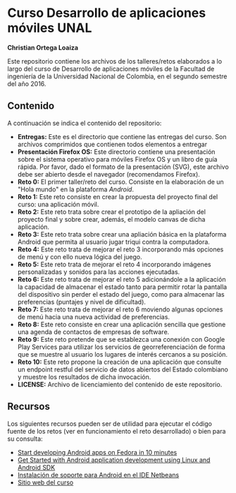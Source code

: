 # Curso Desarrollo de aplicaciones móviles UNAL
**Christian Ortega Loaiza**  

Este repositorio contiene los archivos de los talleres/retos elaborados a lo largo del curso de Desarrollo de aplicaciones móviles de la Facultad de ingeniería de la Universidad Nacional de Colombia, en el segundo semestre del año 2016.

## Contenido
A continuación se indica el contenido del repositorio:

-  **Entregas:** Este es el directorio que contiene las entregas del curso. Son archivos comprimidos que contienen todos elementos a entregar
-  **Presentación Firefox OS:** Este directorio contiene una presentación sobre el sistema operativo para móviles Firefox OS y un libro de guía rápida. Por favor, dado el formato de la presentación (SVG), este archivo debe ser abierto desde el navegador (recomendamos Firefox).
-  **Reto 0:** El primer taller/reto del curso. Consiste en la elaboración de un "Hola mundo" en la plataforma _Android_.
-  **Reto 1:** Este reto consiste en crear la propuesta del proyecto final del curso: una aplicación móvil.
-  **Reto 2:** Este reto trata sobre crear el prototipo de la apliación del proyecto final y sobre crear, además, el modelo canvas de dicha aplicación.
-  **Reto 3:** Este reto trata sobre crear una apliación básica en la plataforma Android que permita al usuario jugar triqui contra la computadora.
-  **Reto 4:** Este reto trata de mejorar el reto 3 incorporando más opciones de menú y con ello nueva lógica del juego.
-  **Reto 5:** Este reto trata de mejorar el reto 4 incorporando imágenes personalizadas y sonidos para las acciones ejecutadas.
-  **Reto 6:** Este reto trata de mejorar el reto 5 adicionándole a la aplicación la capacidad de almacenar el estado tanto para permitir rotar la pantalla del dispositivo sin perder el estado del juego, como para almacenar las preferencias (puntajes y nivel de dificultad).
-  **Reto 7:** Este reto trata de mejorar el reto 6 moviendo algunas opciones de menú hacia una nueva actividad de preferencias.
-  **Reto 8:** Este reto consiste en crear una aplicación sencilla que gestione una agenda de contactos de empresas de software.
-  **Reto 9:** Este reto pretende que se establezca una conexión con Google Play Services para utilizar los servicios de georreferenciación de forma que se muestre al usuario los lugares de interés cercanos a su posición.
-  **Reto 10:** Este reto propone la creación de una aplicación que consulte un endpoint restful del servicio de datos abiertos del Estado colombiano y muestre los resultados de dicha invocación.
-  **LICENSE:** Archivo de licenciamiento del contenido de este repositorio.

## Recursos
Los siguientes recursos pueden ser de utilidad para ejecutar el código fuente de los retos (ver en funcionamiento el reto desarrollado) o bien para su consulta:

- [Start developing Android apps on Fedora in 10 minutes](https://fedoramagazine.org/start-developing-android-apps-on-fedora-in-10-minutes/)
- [Get Started with Android application development using Linux and Android SDK ](https://linuxconfig.org/get-started-with-android-application-development-using-linux-and-android-sdk)
- [Instalación de soporte para Android en el IDE Netbeans](https://bitbucket.org/nbandroid/nbandroid/wiki/Installation)
- [Sitio web del curso](https://sites.google.com/site/movilesunal20162/)
